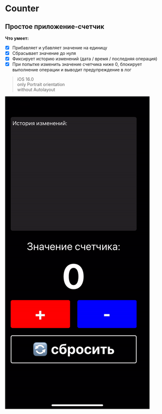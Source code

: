 # Counter

## Простое приложение-счетчик ##

**Что умеет:**

- [x] Прибавляет и убавляет значение на единицу
- [x] Сбрасывает значение до нуля
- [x] Фиксирует историю изменений (дата / время / последняя операция)
- [x] При попытке изменить значение счетчика ниже 0, блокирует выполнение операции и выводит предупреждение в лог

>iOS 16.0\
>only Portrait orientation\
>without Autolayout

![preview](https://github.com/AleksPt/Counter/blob/d9962934dd4eae88f6069d2b8afbb17c51fda9b2/preview.gif)
